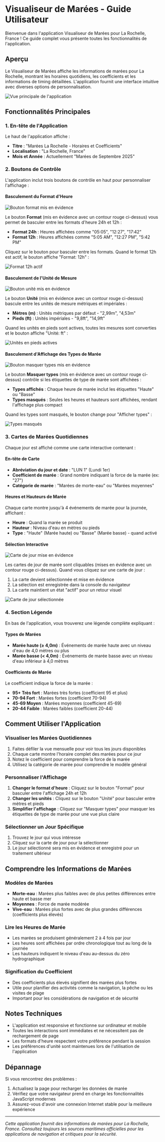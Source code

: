 # Visualiseur de Marées - Guide Utilisateur

Bienvenue dans l'application Visualiseur de Marées pour La Rochelle, France ! Ce guide complet vous présente toutes les fonctionnalités de l'application.

## Aperçu

Le Visualiseur de Marées affiche les informations de marées pour La Rochelle, montrant les horaires quotidiens, les coefficients et les informations de timing détaillées. L'application fournit une interface intuitive avec diverses options de personnalisation.

![Vue principale de l'application](assets/01-main-page.png)

## Fonctionnalités Principales

### 1. En-tête de l'Application

Le haut de l'application affiche :
- **Titre** : "Marées La Rochelle - Horaires et Coefficients"
- **Localisation** : "La Rochelle, France"
- **Mois et Année** : Actuellement "Marées de Septembre 2025"

### 2. Boutons de Contrôle

L'application inclut trois boutons de contrôle en haut pour personnaliser l'affichage :

#### Basculement du Format d'Heure

![Bouton format mis en évidence](assets/02-format-button-highlighted.png)

Le bouton **Format** (mis en évidence avec un contour rouge ci-dessus) vous permet de basculer entre les formats d'heure 24h et 12h :

- **Format 24h** : Heures affichées comme "05:05", "12:27", "17:42"
- **Format 12h** : Heures affichées comme "5:05 AM", "12:27 PM", "5:42 PM"

Cliquez sur le bouton pour basculer entre les formats. Quand le format 12h est actif, le bouton affiche "Format: 12h" :

![Format 12h actif](assets/03-12h-format-active.png)

#### Basculement de l'Unité de Mesure

![Bouton unité mis en évidence](assets/04-unit-button-highlighted.png)

Le bouton **Unité** (mis en évidence avec un contour rouge ci-dessus) bascule entre les unités de mesure métriques et impériales :

- **Mètres (m)** : Unités métriques par défaut - "2,99m", "4,53m"
- **Pieds (ft)** : Unités impériales - "9,8ft", "14,9ft"

Quand les unités en pieds sont actives, toutes les mesures sont converties et le bouton affiche "Unité: ft" :

![Unités en pieds actives](assets/05-feet-units-active.png)

#### Basculement d'Affichage des Types de Marée

![Bouton masquer types mis en évidence](assets/06-hide-types-button-highlighted.png)

Le bouton **Masquer types** (mis en évidence avec un contour rouge ci-dessus) contrôle si les étiquettes de type de marée sont affichées :

- **Types affichés** : Chaque heure de marée inclut les étiquettes "Haute" ou "Basse"
- **Types masqués** : Seules les heures et hauteurs sont affichées, rendant l'affichage plus compact

Quand les types sont masqués, le bouton change pour "Afficher types" :

![Types masqués](assets/07-types-hidden.png)

### 3. Cartes de Marées Quotidiennes

Chaque jour est affiché comme une carte interactive contenant :

#### En-tête de Carte
- **Abréviation du jour et date** : "LUN 1" (Lundi 1er)
- **Coefficient de marée** : Grand nombre indiquant la force de la marée (ex: "27")
- **Catégorie de marée** : "Marées de morte-eau" ou "Marées moyennes"

#### Heures et Hauteurs de Marée
Chaque carte montre jusqu'à 4 événements de marée pour la journée, affichant :
- **Heure** : Quand la marée se produit
- **Hauteur** : Niveau d'eau en mètres ou pieds
- **Type** : "Haute" (Marée haute) ou "Basse" (Marée basse) - quand activé

#### Sélection Interactive

![Carte de jour mise en évidence](assets/08-day-card-highlighted.png)

Les cartes de jour de marée sont cliquables (mises en évidence avec un contour rouge ci-dessus). Quand vous cliquez sur une carte de jour :

1. La carte devient sélectionnée et mise en évidence
2. La sélection est enregistrée dans la console du navigateur
3. La carte maintient un état "actif" pour un retour visuel

![Carte de jour sélectionnée](assets/09-day-card-selected.png)

### 4. Section Légende

En bas de l'application, vous trouverez une légende complète expliquant :

#### Types de Marées
- **Marée haute (≥ 4,0m)** : Événements de marée haute avec un niveau d'eau de 4,0 mètres ou plus
- **Marée basse (< 4,0m)** : Événements de marée basse avec un niveau d'eau inférieur à 4,0 mètres

#### Coefficients de Marée
Le coefficient indique la force de la marée :
- **95+ Très fort** : Marées très fortes (coefficient 95 et plus)
- **70-94 Fort** : Marées fortes (coefficient 70-94)
- **45-69 Moyen** : Marées moyennes (coefficient 45-69)
- **20-44 Faible** : Marées faibles (coefficient 20-44)

## Comment Utiliser l'Application

### Visualiser les Marées Quotidiennes
1. Faites défiler la vue mensuelle pour voir tous les jours disponibles
2. Chaque carte montre l'horaire complet des marées pour ce jour
3. Notez le coefficient pour comprendre la force de la marée
4. Utilisez la catégorie de marée pour comprendre le modèle général

### Personnaliser l'Affichage
1. **Changer le format d'heure** : Cliquez sur le bouton "Format" pour basculer entre l'affichage 24h et 12h
2. **Changer les unités** : Cliquez sur le bouton "Unité" pour basculer entre mètres et pieds
3. **Simplifier l'affichage** : Cliquez sur "Masquer types" pour masquer les étiquettes de type de marée pour une vue plus claire

### Sélectionner un Jour Spécifique
1. Trouvez le jour qui vous intéresse
2. Cliquez sur la carte de jour pour la sélectionner
3. Le jour sélectionné sera mis en évidence et enregistré pour un traitement ultérieur

## Comprendre les Informations de Marées

### Modèles de Marées
- **Morte-eau** : Marées plus faibles avec de plus petites différences entre haute et basse mer
- **Moyennes** : Force de marée modérée
- **Vive-eau** : Marées plus fortes avec de plus grandes différences (coefficients plus élevés)

### Lire les Heures de Marée
- Les marées se produisent généralement 2 à 4 fois par jour
- Les heures sont affichées par ordre chronologique tout au long de la journée
- Les hauteurs indiquent le niveau d'eau au-dessus du zéro hydrographique

### Signification du Coefficient
- Des coefficients plus élevés signifient des marées plus fortes
- Utile pour planifier des activités comme la navigation, la pêche ou les visites de plage
- Important pour les considérations de navigation et de sécurité

## Notes Techniques

- L'application est responsive et fonctionne sur ordinateur et mobile
- Toutes les interactions sont immédiates et ne nécessitent pas de rechargement de page
- Les formats d'heure respectent votre préférence pendant la session
- Les préférences d'unité sont maintenues lors de l'utilisation de l'application

## Dépannage

Si vous rencontrez des problèmes :
1. Actualisez la page pour recharger les données de marée
2. Vérifiez que votre navigateur prend en charge les fonctionnalités JavaScript modernes
3. Assurez-vous d'avoir une connexion Internet stable pour la meilleure expérience

---

*Cette application fournit des informations de marées pour La Rochelle, France. Consultez toujours les sources maritimes officielles pour les applications de navigation et critiques pour la sécurité.*
